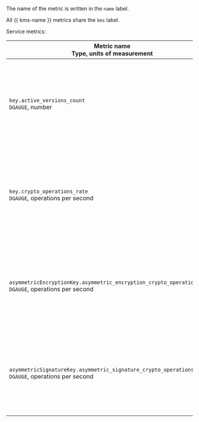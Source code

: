 The name of the metric is written in the `name` label.

All {{ kms-name }} metrics share the `kms` label.

Service metrics:

| Metric name<br>Type, units of measurement | Description |
| --- | --- |
| `key.active_versions_count`<br>`DGAUGE`, number | Number of active versions of the symmetric encryption key. Special `key` label: ID of the [symmetric encryption key](../../../kms/concepts/key.md). |
| `key.crypto_operations_rate`<br>`DGAUGE`, operations per second | Rate of cryptographic operations using symmetric encryption keys. Special `key` label: ID of the [symmetric encryption key](../../../kms/concepts/key.md). |
| `asymmetricEncryptionKey.asymmetric_encryption_crypto_operations_rate`<br>`DGAUGE`, operations per second | Rate of cryptographic operations using asymmetric encryption keys. Special `key` label: ID of the asymmetric [encryption key pair](../../../kms/concepts/asymmetric-encryption-key.md). |
| `asymmetricSignatureKey.asymmetric_signature_crypto_operations_rate`<br>`DGAUGE`, operations per second | Rate of cryptographic operations using a digital signature. Special `key` label: ID of the asymmetric [signature key pair](../../../kms/concepts/asymmetric-signature-key.md). |